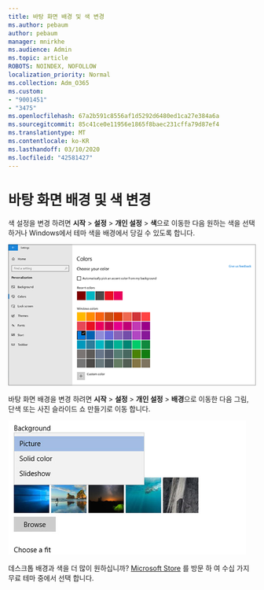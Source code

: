 ```yaml
---
title: 바탕 화면 배경 및 색 변경
ms.author: pebaum
author: pebaum
manager: mnirkhe
ms.audience: Admin
ms.topic: article
ROBOTS: NOINDEX, NOFOLLOW
localization_priority: Normal
ms.collection: Adm_O365
ms.custom:
- "9001451"
- "3475"
ms.openlocfilehash: 67a2b591c8556af1d5292d6480ed1ca27e384a6a
ms.sourcegitcommit: 85c41ce0e11956e1865f8baec231cffa79d87ef4
ms.translationtype: MT
ms.contentlocale: ko-KR
ms.lasthandoff: 03/10/2020
ms.locfileid: "42581427"
---
```

# <a name="change-your-desktop-background-and-colors"></a>바탕 화면 배경 및 색 변경

색 설정을 변경 하려면 **시작** > **설정** > **개인 설정** > **색**으로 이동한 다음 원하는 색을 선택 하거나 Windows에서 테마 색을 배경에서 당길 수 있도록 합니다.

![Windows에서 색을 개인 설정 합니다.](media/windows-personalization-colors.png)

바탕 화면 배경을 변경 하려면 **시작** > **설정** > **개인 설정** > **배경**으로 이동한 다음 그림, 단색 또는 사진 슬라이드 쇼 만들기로 이동 합니다. 

![Windows 바탕 화면 배경 변경](media/windows-desktop-background.png)

데스크톱 배경과 색을 더 많이 원하십니까? [Microsoft Store](https://www.microsoft.com/store/collections/windowsthemes) 를 방문 하 여 수십 가지 무료 테마 중에서 선택 합니다.
